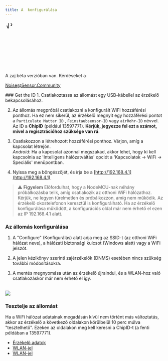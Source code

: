 ```yaml
---
title: A  konfigurálása
---
```


  <div class="max-w-screen-xl mx-auto pb-5">
      <div class="p-2 rounded-lg bg-indigo-100 shadow-lg sm:p-3">
      <div class="flex items-center">
            <span class="p-2 rounded-lg bg-indigo-500">
              <svg class="h-8 w-8 text-white" fill="none" viewBox="0 0 24 24 24" stroke="currentColor">
                <path stroke-linecap="round" stroke-linejoin="round" stroke-width="2" d="M11 5.882V19.24a1.76 1.76 0 01-3.417.592l-2.147-6.15M18 13a3 3 0 100-6M5. 436 13.683A4.001 4.001 0 017 6h1.832c4.1 0 7.625-1.234 9.168-3v14c-1.543-1.766-5.067-3-9.168-3H7a3.988 3.988 0 01-1.564-.317z" >
              <svg>
            <span>
        <div class="flex flex-wrap">
          <div class="flex-wrap flex">
            <p class="pt-1 text-indigo-700 font-medium">
                A zaj béta verzióban van. Kérdéseket a<p>
          <a href="mailto:Noise@Sensor.Community" class="ml-1 font-medium underline text-white hover:text-yellow-600">
                  Noise@Sensor.Community<a>
          <div>
           <div>
      <div>
    <div>
  <div>
  <div>
### Get the ID
1. Csatlakoztassa az állomást egy USB-kábellel az érzékelő bekapcsolásához.

2. Az állomás megpróbál csatlakozni a konfigurált WiFi hozzáférési ponthoz. Ha ez nem sikerül, az érzékelő megnyit egy hozzáférési pontot a `Particulate Matter ID` , `Feinstaubsensor-ID` vagy `airRohr-ID` névvel. Az ID a **ChipID** (például 13597771). **Kérjük, jegyezze fel ezt a számot, mivel a regisztrációhoz szüksége van rá**.

3. Csatlakozzon a létrehozott hozzáférési ponthoz. Várjon, amíg a kapcsolat létrejön.<br>*Android*: Ha a kapcsolat azonnal megszakad, akkor lehet, hogy ki kell kapcsolnia az 'Intelligens hálózatváltás' opciót a 'Kapcsolatok -> WiFi -> Speciális' menüpontban.

4. Nyissa meg a böngészőjét, és írja be a [http://192.168.4.1](http://192.168.4.1)

> ⚠️ **Figyelem** Előfordulhat, hogy a NodeMCU-nak néhány próbálkozásba telik, amíg csatlakozik az otthoni WiFi hálózathoz. Kérjük, ne legyen türelmetlen és próbálkozzon, amíg nem működik. Az érzékelő okostelefonon keresztül is konfigurálható. Ha az érzékelő konfigurálása működött, a konfigurációs oldal már nem érhető el ezen az IP 192.168.4.1 alatt.

### Az állomás konfigurálása
1. A "Configure" (Konfigurálás) alatt adja meg az SSID-t (az otthoni WiFi hálózat neve), a hálózati biztonsági kulcsot (Windows alatt) vagy a WiFi jelszót.

2. A jelen kézikönyv szerinti zajérzékelők (DNMS) esetében nincs szükség további módosításokra.

3. A mentés megnyomása után az érzékelő újraindul, és a WLAN-hoz való csatlakozáskor már nem érhető el így.

<br>

<img src="../docs/airrohr_config_initial.jpg" loading="lazy"/>
<br>

### Tesztelje az állomást
Ha a WiFi hálózat adatainak megadásán kívül nem történt más változtatás, akkor az érzékelő a következő oldalakon körülbelül 10 perc múlva "tesztelhető". Ezeken az oldalakon meg kell keresni a ChipID-t (a fenti példában a 13597771).

 * [Érzékelő adatok](www.madavi.desensorgraph.php)
 * [WLAN-jel](www.madavi.desensorsignal.php)
 * [WLAN-jel](www.madavi.desensorsignal.php)



